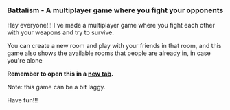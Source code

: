 ### Battalism - A multiplayer game where you fight your opponents

Hey everyone!!! I've made a multiplayer game where you fight each other with your weapons and try to survive.

You can create a new room and play with your friends in that room, and this game also shows the available rooms that people are already in, in case you're alone

**Remember to open this in a [new tab](https://battalism.ruiwenge2.repl.co).**

Note: this game can be a bit laggy.

Have fun!!!